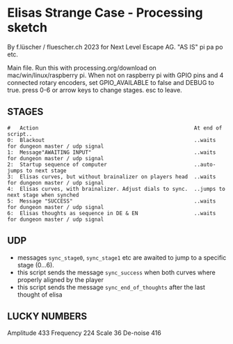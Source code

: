 # Elisas Strange Case - Processing sketch 


By f.lüscher / fluescher.ch 2023 for Next Level Escape AG.
"AS IS" pi pa po etc.

Main file.
Run this with processing.org/download on mac/win/linux/raspberry pi.
When not on raspberry pi with GPIO pins and 4 connected rotary encoders,
  set GPIO_AVAILABLE to false and DEBUG to true.
press 0-6 or arrow keys to change stages.
esc to leave.

## STAGES
```
#   Action                                                  At end of script..
0:  Blackout                                                ..waits for dungeon master / udp signal
1:  Message"AWAITING INPUT"                                 ..waits for dungeon master / udp signal
2:  Startup sequence of computer                            ..auto-jumps to next stage
3:  Elisas curves, but without brainalizer on players head  ..waits for dungeon master / udp signal
4:  Elisas curves, with brainalizer. Adjust dials to sync.  ..jumps to next stage when synched
5:  Message "SUCCESS"                                       ..waits for dungeon master / udp signal
6:  Elisas thoughts as sequence in DE & EN                  ..waits for dungeon master / udp signal
```

## UDP
- messages `sync_stage0`, `sync_stage1` etc are awaited to jump to a specific stage (0...6).
- this script sends the message `sync_success` when both curves where properly aligned by the player
- this script sends the message `sync_end_of_thoughts` after the last thought of elisa

## LUCKY NUMBERS
Amplitude  433
Frequency  224
Scale      36
De-noise   416